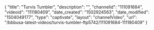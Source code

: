 {
    "title": "Turvis Tumbler",
    "description": "",
    "channelid": "111091684",
    "videoid": "111180409",
    "date_created": "1502924563",
    "date_modified": "1504049177",
    "type": "captivate",
    "layout": "channelVideo",
    "url": "\/bbbusa-latest-videos\/turvis-tumbler-ftp5742\/111091684-111180409"
}